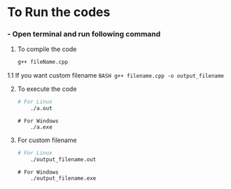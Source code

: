 # To Run the codes
 ### - Open terminal and run following command
 1. To compile the code
    ```BASH
    g++ fileName.cpp
    ```

1.1 If you want custom filename
    ```BASH
    g++ filename.cpp -o output_filename
    ```

 2. To execute the code
    ```BASH
    # For Linux
        ./a.out
    ```

    ```CommandPrompt
    # For Windows
        ./a.exe
    ```
3. For custom filename
    ```BASH
    # For Linux
        ./output_filename.out
    ```

    ```CommandPrompt
    # For Windows
        ./output_filename.exe
    ```